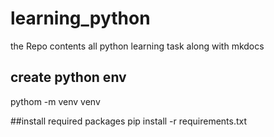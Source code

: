 # learning_python
the Repo contents all python learning task along with mkdocs


## create python env
pythom -m venv venv

##install required packages
pip install -r requirements.txt